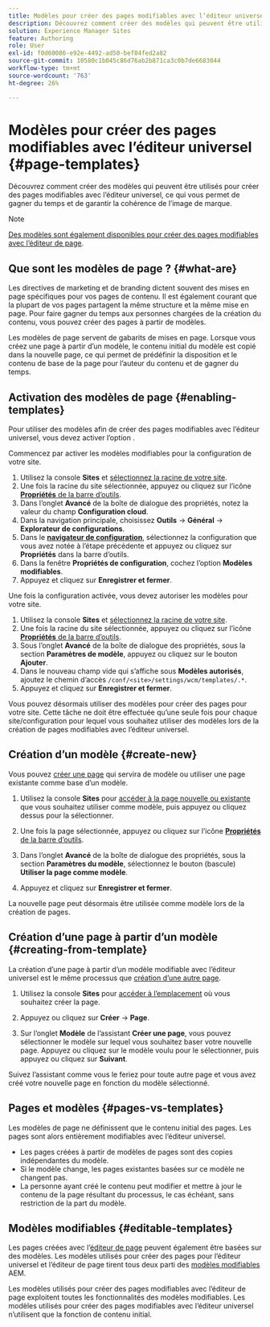 ```yaml
---
title: Modèles pour créer des pages modifiables avec l’éditeur universel
description: Découvrez comment créer des modèles qui peuvent être utilisés pour créer des pages modifiables avec l’éditeur universel, ce qui vous permet de gagner du temps et de garantir la cohérence de l’image de marque.
solution: Experience Manager Sites
feature: Authoring
role: User
exl-id: f0d60086-e92e-4492-ad50-bef84fed2a82
source-git-commit: 10580c1b045c86d76ab2b871ca3c0b7de6683044
workflow-type: tm+mt
source-wordcount: '763'
ht-degree: 26%

---
```



# Modèles pour créer des pages modifiables avec l’éditeur universel {#page-templates}

Découvrez comment créer des modèles qui peuvent être utilisés pour créer des pages modifiables avec l’éditeur universel, ce qui vous permet de gagner du temps et de garantir la cohérence de l’image de marque.

>[!NOTE]
>
>[Des modèles sont également disponibles pour créer des pages modifiables avec l’éditeur de page](/help/sites-cloud/authoring/page-editor/templates.md).

## Que sont les modèles de page ? {#what-are}

Les directives de marketing et de branding dictent souvent des mises en page spécifiques pour vos pages de contenu. Il est également courant que la plupart de vos pages partagent la même structure et la même mise en page. Pour faire gagner du temps aux personnes chargées de la création du contenu, vous pouvez créer des pages à partir de modèles.

Les modèles de page servent de gabarits de mises en page. Lorsque vous créez une page à partir d’un modèle, le contenu initial du modèle est copié dans la nouvelle page, ce qui permet de prédéfinir la disposition et le contenu de base de la page pour l’auteur du contenu et de gagner du temps.

## Activation des modèles de page {#enabling-templates}

Pour utiliser des modèles afin de créer des pages modifiables avec l’éditeur universel, vous devez activer l’option .

Commencez par activer les modèles modifiables pour la configuration de votre site.

1. Utilisez la console **Sites** et [sélectionnez la racine de votre site](/help/sites-cloud/authoring/sites-console/introduction.md#selecting-resources).
1. Une fois la racine du site sélectionnée, appuyez ou cliquez sur l’icône [**Propriétés** de la barre d’outils](/help/sites-cloud/authoring/sites-console/page-properties.md).
1. Dans l’onglet **Avancé** de la boîte de dialogue des propriétés, notez la valeur du champ **Configuration cloud**.
1. Dans la navigation principale, choisissez **Outils** -> **Général** -> **Explorateur de configurations**.
1. Dans le **[navigateur de configuration](/help/implementing/developing/introduction/configurations.md)**, sélectionnez la configuration que vous avez notée à l’étape précédente et appuyez ou cliquez sur **Propriétés** dans la barre d’outils.
1. Dans la fenêtre **Propriétés de configuration**, cochez l’option **Modèles modifiables**.
1. Appuyez et cliquez sur **Enregistrer et fermer**.

Une fois la configuration activée, vous devez autoriser les modèles pour votre site.

1. Utilisez la console **Sites** et [sélectionnez la racine de votre site](/help/sites-cloud/authoring/sites-console/introduction.md#selecting-resources).
1. Une fois la racine du site sélectionnée, appuyez ou cliquez sur l’icône [**Propriétés** de la barre d’outils](/help/sites-cloud/authoring/sites-console/page-properties.md).
1. Sous l’onglet **Avancé** de la boîte de dialogue des propriétés, sous la section **Paramètres de modèle**, appuyez ou cliquez sur le bouton **Ajouter**.
1. Dans le nouveau champ vide qui s’affiche sous **Modèles autorisés**, ajoutez le chemin d’accès `/conf/<site>/settings/wcm/templates/.*`.
1. Appuyez et cliquez sur **Enregistrer et fermer**.

Vous pouvez désormais utiliser des modèles pour créer des pages pour votre site. Cette tâche ne doit être effectuée qu’une seule fois pour chaque site/configuration pour lequel vous souhaitez utiliser des modèles lors de la création de pages modifiables avec l’éditeur universel.

## Création d’un modèle {#create-new}

Vous pouvez [créer une page](/help/sites-cloud/authoring/sites-console/creating-pages.md) qui servira de modèle ou utiliser une page existante comme base d’un modèle.

1. Utilisez la console **Sites** pour [accéder à la page nouvelle ou existante](/help/sites-cloud/authoring/sites-console/introduction.md#selecting-resources) que vous souhaitez utiliser comme modèle, puis appuyez ou cliquez dessus pour la sélectionner.

1. Une fois la page sélectionnée, appuyez ou cliquez sur l’icône [**Propriétés** de la barre d’outils](/help/sites-cloud/authoring/sites-console/page-properties.md).

1. Dans l’onglet **Avancé** de la boîte de dialogue des propriétés, sous la section **Paramètres du modèle**, sélectionnez le bouton (bascule) **Utiliser la page comme modèle**.

1. Appuyez et cliquez sur **Enregistrer et fermer**.

La nouvelle page peut désormais être utilisée comme modèle lors de la création de pages.

## Création d’une page à partir d’un modèle {#creating-from-template}

La création d’une page à partir d’un modèle modifiable avec l’éditeur universel est le même processus que [création d’une autre page](/help/sites-cloud/authoring/sites-console/creating-pages.md).

1. Utilisez la console **Sites** pour [accéder à l’emplacement](/help/sites-cloud/authoring/sites-console/introduction.md#selecting-resources) où vous souhaitez créer la page.

1. Appuyez ou cliquez sur **Créer** -> **Page**.

1. Sur l’onglet **Modèle** de l’assistant **Créer une page**, vous pouvez sélectionner le modèle sur lequel vous souhaitez baser votre nouvelle page. Appuyez ou cliquez sur le modèle voulu pour le sélectionner, puis appuyez ou cliquez sur **Suivant**.

Suivez l’assistant comme vous le feriez pour toute autre page et vous avez créé votre nouvelle page en fonction du modèle sélectionné.

## Pages et modèles {#pages-vs-templates}

Les modèles de page ne définissent que le contenu initial des pages. Les pages sont alors entièrement modifiables avec l’éditeur universel.

* Les pages créées à partir de modèles de pages sont des copies indépendantes du modèle.
* Si le modèle change, les pages existantes basées sur ce modèle ne changent pas.
* La personne ayant créé le contenu peut modifier et mettre à jour le contenu de la page résultant du processus, le cas échéant, sans restriction de la part du modèle.

## Modèles modifiables {#editable-templates}

Les pages créées avec l’[éditeur de page](/help/sites-cloud/authoring/page-editor/introduction.md) peuvent également être basées sur des modèles. Les modèles utilisés pour créer des pages pour l’éditeur universel et l’éditeur de page tirent tous deux parti des [modèles modifiables](/help/implementing/developing/components/templates.md) AEM.

Les modèles utilisés pour créer des pages modifiables avec l’éditeur de page exploitent toutes les fonctionnalités des modèles modifiables. Les modèles utilisés pour créer des pages modifiables avec l’éditeur universel n’utilisent que la fonction de contenu initial.
